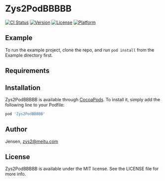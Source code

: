 # Zys2PodBBBBB

[![CI Status](https://img.shields.io/travis/Jensen/Zys2PodBBBBB.svg?style=flat)](https://travis-ci.org/Jensen/Zys2PodBBBBB)
[![Version](https://img.shields.io/cocoapods/v/Zys2PodBBBBB.svg?style=flat)](https://cocoapods.org/pods/Zys2PodBBBBB)
[![License](https://img.shields.io/cocoapods/l/Zys2PodBBBBB.svg?style=flat)](https://cocoapods.org/pods/Zys2PodBBBBB)
[![Platform](https://img.shields.io/cocoapods/p/Zys2PodBBBBB.svg?style=flat)](https://cocoapods.org/pods/Zys2PodBBBBB)

## Example

To run the example project, clone the repo, and run `pod install` from the Example directory first.

## Requirements

## Installation

Zys2PodBBBBB is available through [CocoaPods](https://cocoapods.org). To install
it, simply add the following line to your Podfile:

```ruby
pod 'Zys2PodBBBBB'
```

## Author

Jensen, zys2@meitu.com

## License

Zys2PodBBBBB is available under the MIT license. See the LICENSE file for more info.
